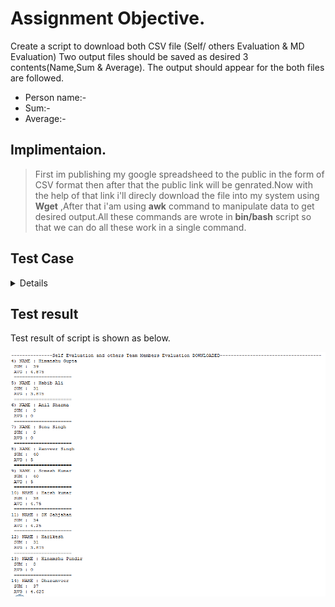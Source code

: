 #  Assignment Objective.

Create a script to download both CSV file (Self/ others Evaluation & MD Evaluation) 
Two output files should be saved as desired 3 contents(Name,Sum & Average).
The output should appear for the both files are followed.
- Person name:-
- Sum:-
- Average:-

## Implimentaion.
>First im publishing my google spreadsheed to the public in the form of CSV format then after that the public link will be genrated.Now with the help of that link i'll direcly download the file into my system using **Wget** ,After that i'am using **awk** command to manipulate data to get desired output.All these commands are wrote in **bin/bash** script so that we can do all these work in a single command.  


## Test Case

 <details>
  
|**SNo.** | **Test Case Description** |**Test Steps** | **Expected Result** | **Actual Result** | **Status** |
|:-----: | :-----: | :------: | :-----: | :-----: | :-----: |
| 1 | Publishing google spreadsheet to get the download link | <ul> Steps To Be Followed <li>Publishd my sheet to the web </li><li>selected embed format as a CSV</li><li>Now Start Publishing and copy the link </li></ul> | Shoud get desired link in CSV format | Got the link successfully | Pass |
| 2 | Declare variable into the script so that it can work for any user or form any path | <ul><li> WGET="/usr/bin/wget"</li><li>ECHO=/usr/bin/echo </li><li> AWK=/usr/bin/awk </li><li> CAT=/usr/bin/cat</li></ul> | Script should run without any error | All variable passed script run successfully | Pass |
| 3 | Dowlnload both file using **wget** command | The command will run two time to download both files.<br/>$WGET -nv "https://docs.google.com/spreadsheets/d/DOCID/export?format=csv" -O "data2.csv" | Acknowledgement of file download shoud be displayed | Fle downloaded message display | Pass |
| 4 | Manipulating and save the data as per user requirement | Using **awk** command to manipulate data.<br/>using different arguments like NR ,FS<br/> $AWK '{FS=","}  NR==4, NR==24 {print NR ")","NAME : "$2,"\n", "SUM : ",$11*8 ,"\n" , "AVG : "$11 , "\n", "=====================" }' data1.csv >result.txt | *- Fileds shoud be seprated by","<br/>*- All team member names should be displayed<br/>*- The Sum value automatic calculated using multipication 8 on average filed <br/>average filed should be display<br/>*-All data should also save as per user desired criteria | All data displayed and stored as expected | Pass |
| 5 | Storing and Displaying the data | After manipulating data the awk comman will save the output file at the directory<br/>after that we using pipe to run **CAT** command to dispaly the output.eg.<br/>$AWK '{evalution}' data2.csv > result2.txt ! $CAT result2 | The output data should displayed and stored | Task done successfully | Pass |

</details>

## Test result<br/>

Test result of script is shown as below.

<img src="https://github.com/adsingh007/shell-script.md/blob/main/result.png" alt="Test result">


 
 
 
 
 
 
 
 
 
 
